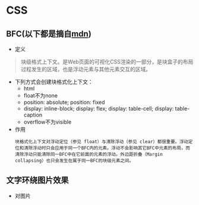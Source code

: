 # CSS
## BFC(以下都是摘自[mdn](https://developer.mozilla.org/zh-CN/docs/Web/Guide/CSS/Block_formatting_context))
* 定义
> 块级格式上下文。是Web页面的可视化CSS渲染的一部分，是块盒子的布局过程发生的区域，也是浮动元素与其他元素交互的区域。
* 下列方式会创建块格式化上下文：
  * html
  * float不为none
  * position: absolute; position: fixed
  * display: inline-block; display: flex; display: table-cell; display: table-caption
  * overflow不为visible
* 作用
  ```
  块格式化上下文对浮动定位（参见 float）与清除浮动（参见 clear）都很重要。浮动定位和清除浮动时只会应用于同一个BFC内的元素。浮动不会影响其它BFC中元素的布局，而清除浮动只能清除同一BFC中在它前面的元素的浮动。外边距折叠（Margin collapsing）也只会发生在属于同一BFC的块级元素之间。
  ```
 
 ## 文字环绕图片效果
 *  对图片
  ```设置
  ```
 
